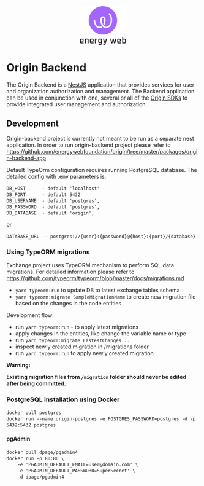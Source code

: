 <p align="center">
  <a href="https://www.energyweb.org" target="blank"><img src="../../docs/images/EW.png" width="120" alt="Energy Web Foundation Logo" /></a>
</p>

# Origin Backend

The Origin Backend is a [NestJS](https://nestjs.com/) application that provides services for user and organization authorization and management. The Backend application can be used in conjunction with one, several or all of the [Origin SDKs](https://energy-web-foundation-origin.readthedocs-hosted.com/en/latest/) to provide integrated user management and authorization. 

## Development

Origin-backend project is currently not meant to be run as a separate nest application. In order to run origin-backend project please refer to https://github.com/energywebfoundation/origin/tree/master/packages/origin-backend-app

Default TypeOrm configuration requires running PostgreSQL database. The detailed config with .env parameters is:

```
DB_HOST      - default 'localhost'
DB_PORT      - default 5432
DB_USERNAME  - default 'postgres',
DB_PASSWORD  - default 'postgres',
DB_DATABASE  - default 'origin',
```

or

```
DATABASE_URL  - postgres://{user}:{password}@{host}:{port}/{database}
```

### Using TypeORM migrations

Exchange project uses TypeORM mechanism to perform SQL data migrations. For detailed information please refer to https://github.com/typeorm/typeorm/blob/master/docs/migrations.md

-   `yarn typeorm:run` to update DB to latest exchange tables schema
-   `yarn typeorm:migrate SampleMigrationName` to create new migration file based on the changes in the code entities

Development flow:

-   run `yarn typeorm:run` - to apply latest migrations
-   apply changes in the entities, like change the variable name or type
-   run `yarn typeorm:migrate LastestChanges...`
-   inspect newly created migration in /migrations folder
-   run `yarn typeorm:run` to apply newly created migration

**Warning:**

**Existing migration files from `/migration` folder should never be edited after being committed.**

### PostgreSQL installation using Docker

```
docker pull postgres
docker run --name origin-postgres -e POSTGRES_PASSWORD=postgres -d -p 5432:5432 postgres
```

#### pgAdmin

```
docker pull dpage/pgadmin4
docker run -p 80:80 \
    -e 'PGADMIN_DEFAULT_EMAIL=user@domain.com' \
    -e 'PGADMIN_DEFAULT_PASSWORD=SuperSecret' \
    -d dpage/pgadmin4
```
